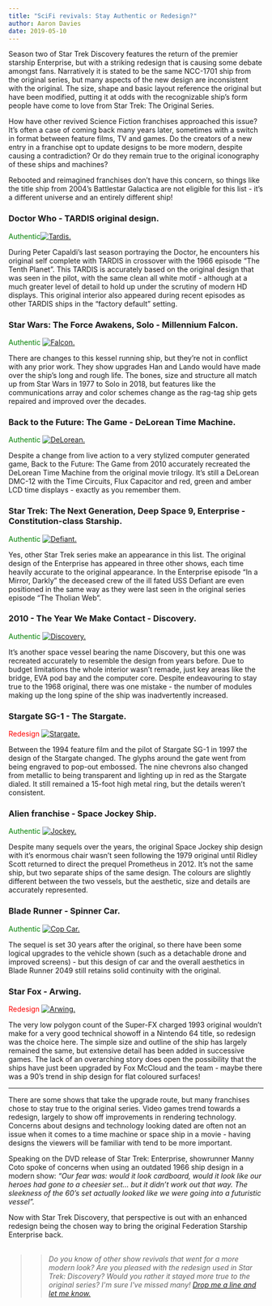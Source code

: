 ```yaml
---
title: "SciFi revivals: Stay Authentic or Redesign?"
author: Aaron Davies
date: 2019-05-10
---
```


Season two of Star Trek Discovery features the return of the premier starship Enterprise, but with a striking redesign that is causing some debate amongst fans. Narratively it is stated to be the same NCC-1701 ship from the original series, but many aspects of the new design are inconsistent with the original. The size, shape and basic layout reference the original but have been modified, putting it at odds with the recognizable ship’s form people have come to love from Star Trek: The Original Series.

How have other revived Science Fiction franchises approached this issue? It’s often a case of coming back many years later, sometimes with a switch in format between feature films, TV and games. Do the creators of a new entry in a franchise opt to update designs to be more modern, despite causing a contradiction? Or do they remain true to the original iconography of these ships and machines?

Rebooted and reimagined franchises don’t have this concern, so things like the title ship from 2004’s Battlestar Galactica are not eligible for this list - it’s a different universe and an entirely different ship!

### Doctor Who - TARDIS original design. 
<span style="color:green">Authentic</span>[![Tardis.](/media/images/blog/DoctorWho-Tardis.png)](/media/images/blog/DoctorWho-Tardis.png)

During Peter Capaldi’s last season portraying the Doctor, he encounters his original self complete with TARDIS in crossover with the 1966 episode “The Tenth Planet”. This TARDIS is accurately based on the original design that was seen in the pilot, with the same clean all white motif - although at a much greater level of detail to hold up under the scrutiny of modern HD displays. This original interior also appeared during recent episodes as other TARDIS ships in the “factory default” setting.

### Star Wars: The Force Awakens, Solo - Millennium Falcon.
<span style="color:green">Authentic</span>
[![Falcon.](/media/images/blog/StarWars-Falcon.jpg)](/media/images/blog/StarWars-Falcon.jpg)

There are changes to this kessel running ship, but they’re not in conflict with any prior work. They show upgrades Han and Lando would have made over the ship’s long and rough life. The bones, size and structure all match up from Star Wars in 1977 to Solo in 2018, but features like the communications array and color schemes change as the rag-tag ship gets repaired and improved over the decades.


### Back to the Future: The Game - DeLorean Time Machine. 
<span style="color:green">Authentic</span>
[![DeLorean.](/media/images/blog/BackToTheFuture.jpg)](/media/images/blog/BackToTheFuture.jpg)

Despite a change from live action to a very stylized computer generated game, Back to the Future: The Game from 2010 accurately recreated the DeLorean Time Machine from the original movie trilogy. It’s still a DeLorean DMC-12 with the Time Circuits, Flux Capacitor and red, green and amber LCD time displays - exactly as you remember them.


### Star Trek: The Next Generation, Deep Space 9, Enterprise - Constitution-class Starship.
<span style="color:green">Authentic</span>
[![Defiant.](/media/images/blog/Defiant-Enterprise.png)](/media/images/blog/Defiant-Enterprise.png)

Yes, other Star Trek series make an appearance in this list. The original design of the Enterprise has appeared in three other shows, each time heavily accurate to the original appearance. In the Enterprise episode “In a Mirror, Darkly” the deceased crew of the ill fated USS Defiant are even positioned in the same way as they were last seen in the original series episode “The Tholian Web”.

### 2010 - The Year We Make Contact - Discovery. 
<span style="color:green">Authentic</span>
[![Discovery.](/media/images/blog/2010-Discovery.png)](/media/images/blog/2010-Discovery.png)

It’s another space vessel bearing the name Discovery, but this one was recreated accurately to resemble the design from years before. Due to budget limitations the whole interior wasn’t remade, just key areas like the bridge, EVA pod bay and the computer core. Despite endeavouring to stay true to the 1968 original, there was one mistake - the number of modules making up the long spine of the ship was inadvertently increased.

### Stargate SG-1 - The Stargate. 
<span style="color:red">Redesign</span>
[![Stargate.](/media/images/blog/StargateStargate.png)](/media/images/blog/StargateStargate.png)

Between the 1994 feature film and the pilot of Stargate SG-1 in 1997 the design of the Stargate changed. The glyphs around the gate went from being engraved to pop-out embossed. The nine chevrons also changed from metallic to being transparent and lighting up in red as the Stargate dialed. It still remained a 15-foot high metal ring, but the details weren’t consistent.

### Alien franchise - Space Jockey Ship.
<span style="color:green">Authentic</span>
[![Jockey.](/media/images/blog/SpaceJockey.png)](/media/images/blog/SpaceJockey.png)

Despite many sequels over the years, the original Space Jockey ship design with it’s enormous chair wasn’t seen following the 1979 original until Ridley Scott returned to direct the prequel Prometheus in 2012. It’s not the same ship, but two separate ships of the same design. The colours are slightly different between the two vessels, but the aesthetic, size and details are accurately represented.

### Blade Runner - Spinner Car.
<span style="color:green">Authentic</span>
[![Cop Car.](/media/images/blog/BladeCar.jpg)](/media/images/blog/BladeCar.jpg)

The sequel is set 30 years after the original, so there have been some logical upgrades to the vehicle shown (such as a detachable drone and improved screens) - but this design of car and the overall aesthetics in Blade Runner 2049 still retains solid continuity with the original.

### Star Fox - Arwing.
<span style="color:red">Redesign</span>
[![Arwing.](/media/images/blog/Arwing.png)](/media/images/blog/Arwing.png)

The very low polygon count of the Super-FX charged 1993 original wouldn’t make for a very good technical showoff in a Nintendo 64 title, so redesign was the choice here. The simple size and outline of the ship has largely remained the same, but extensive detail has been added in successive games. The lack of an overarching story does open the possibility that the ships have just been upgraded by Fox McCloud and the team - maybe there was a 90’s trend in ship design for flat coloured surfaces!

---
There are some shows that take the upgrade route, but many franchises chose to stay true to the original series. Video games trend towards a redesign, largely to show off improvements in rendering technology. Concerns about designs and technology looking dated are often not an issue when it comes to a time machine or space ship in a movie - having designs the viewers will be familiar with tend to be more important.

Speaking on the DVD release of Star Trek: Enterprise, showrunner Manny Coto spoke of concerns when using an outdated 1966 ship design in a modern show: *“Our fear was: would it look cardboard, would it look like our heroes had gone to a cheesier set… but it didn’t work out that way. The sleekness of the 60’s set actually looked like we were going into a futuristic vessel”.* 

 Now with Star Trek Discovery, that perspective is out with an enhanced redesign being the chosen way to bring the original Federation Starship Enterprise back.
&nbsp;&nbsp;  
&nbsp;
&nbsp;
> >*Do you know of other show revivals that went for a more modern look? Are you pleased with the redesign used in Star Trek: Discovery? Would you rather it stayed more true to the original series? I'm sure I've missed many! [Drop me a line and let me know.](https://twitter.com/aaronights)*

